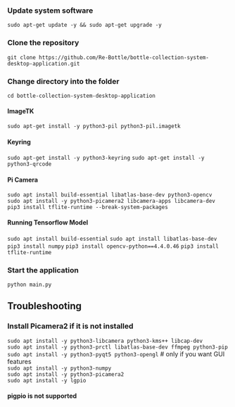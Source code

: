 ### Update system software

`sudo apt-get update -y && sudo apt-get upgrade -y`

### Clone the repository

`git clone https://github.com/Re-Bottle/bottle-collection-system-desktop-application.git`

### Change directory into the folder

`cd bottle-collection-system-desktop-application`

#### ImageTK

`sudo apt-get install -y python3-pil python3-pil.imagetk`

#### Keyring

`sudo apt-get install -y python3-keyring`
`sudo apt-get install -y python3-qrcode`

#### Pi Camera

`sudo apt install build-essential libatlas-base-dev python3-opencv `
`sudo apt install -y python3-picamera2 libcamera-apps libcamera-dev`
`pip3 install tflite-runtime --break-system-packages`

#### Running Tensorflow Model

`sudo apt install build-essential`
`sudo apt install libatlas-base-dev`
`pip3 install numpy`
`pip3 install opencv-python==4.4.0.46`
`pip3 install tflite-runtime`

### Start the application

`python main.py`

## Troubleshooting

### Install Picamera2 if it is not installed

`sudo apt install -y python3-libcamera python3-kms++ libcap-dev`  
`sudo apt install -y python3-prctl libatlas-base-dev ffmpeg python3-pip`  
`sudo apt install -y python3-pyqt5 python3-opengl` # only if you want GUI features  
`sudo apt install -y python3-numpy`  
`sudo apt install -y python3-picamera2`  
`sudo apt install -y lgpio`

#### pigpio is not supported
